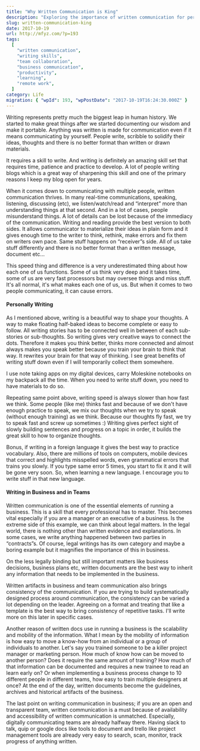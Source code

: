 ```yaml
---
title: "Why Written Communication is King"
description: "Exploring the importance of written communication for personal thought organization, learning, and its critical role in business and team collaboration for clarity, consistency, and asynchronous work."
slug: written-communication-king
date: 2017-10-19
url: http://mfyz.com/?p=193
tags:
  [
    "written communication",
    "writing skills",
    "team collaboration",
    "business communication",
    "productivity",
    "learning",
    "remote work",
  ]
category: Life
migration: { "wpId": 193, "wpPostDate": "2017-10-19T16:24:30.000Z" }
---
```


Writing represents pretty much the biggest leap in human history. We started to make great things after we started documenting our wisdom and make it portable. Anything was written is made for communication even if it means communicating by yourself. People write, scribble to solidify their ideas, thoughts and there is no better format than written or drawn materials.

It requires a skill to write. And writing is definitely an amazing skill set that requires time, patience and practice to develop. A lot of people writing blogs which is a great way of sharpening this skill and one of the primary reasons I keep my blog open for years.

When it comes down to communicating with multiple people, written communication thrives. In many real-time communications, speaking, listening, discussing (etc), we listen/watch/read and “interpret” more than understanding things at that second. And in a lot of cases, people misunderstand things. A lot of details can be lost because of the immediacy of the communication. Writing and reading provide the best version to both sides. It allows communicator to materialize their ideas in plain form and it gives enough time to the writer to think, rethink, make errors and fix them on writers own pace. Same stuff happens on “receiver”s side. All of us take stuff differently and there is no better format than a written message, document etc...

This speed thing and difference is a very underestimated thing about how each one of us functions. Some of us think very deep and it takes time, some of us are very fast processors but may oversee things and miss stuff. It's all normal, it's what makes each one of us, us. But when it comes to two people communicating, it can cause errors.

#### Personally Writing

As I mentioned above, writing is a beautiful way to shape your thoughts. A way to make floating half-baked ideas to become complete or easy to follow. All writing stories has to be connected well in between of each sub-stories or sub-thoughts. So writing gives very creative ways to connect the dots. Therefore it makes you think better, thinks more connected and almost always makes you speak better because you train your brain to think that way. It rewrites your brain for that way of thinking. I see great benefits of writing stuff down even if I will temporarily collect them somewhere.

I use note taking apps on my digital devices, carry Moleskine notebooks on my backpack all the time. When you need to write stuff down, you need to have materials to do so.

Repeating same point above, writing speed is always slower than how fast we think. Some people (like me) thinks fast and because of we don't have enough practice to speak, we mix our thoughts when we try to speak (without enough training) as we think. Because our thoughts fly fast, we try to speak fast and screw up sometimes :) Writing gives perfect sight of slowly building sentences and progress on a topic in order, it builds the great skill to how to organize thoughts.

Bonus, if writing in a foreign language it gives the best way to practice vocabulary. Also, there are millions of tools on computers, mobile devices that correct and highlights misspelled words, even grammatical errors that trains you slowly. If you type same error 5 times, you start to fix it and it will be gone very soon. So, when learning a new language. I encourage you to write stuff in that new language.

#### Writing in Business and in Teams

Written communication is one of the essential elements of running a business. This is a skill that every professional has to master. This becomes vital especially if you are a manager or an executive of a business. Is the extreme side of this example, we can think about legal matters. In the legal world, there is nothing other than written evidence and explanations. In some cases, we write anything happened between two parties in “contracts”s. Of course, legal writings has its own category and maybe a boring example but it magnifies the importance of this in business.

On the less legally binding but still important matters like business decisions, business plans etc, written documents are the best way to inherit any information that needs to be implemented in the business.

Written artifacts in business and team communication also brings consistency of the communication. If you are trying to build systematically designed process around communication, the consistency can be varied a lot depending on the leader. Agreeing on a format and treating that like a template is the best way to bring consistency of repetitive tasks. I'll write more on this later in specific cases.

Another reason of written docs use in running a business is the scalability and mobility of the information. What I mean by the mobility of information is how easy to move a know-how from an individual or a group of individuals to another. Let's say you trained someone to be a killer project manager or marketing person. How much of know how can be moved to another person? Does it require the same amount of training? How much of that information can be documented and requires a new trainee to read an learn early on? Or when implementing a business process change to 10 different people in different teams, how easy to train multiple designers at once? At the end of the day, written documents become the guidelines, archives and historical artifacts of the business.

The last point on writing communication in business; if you are an open and transparent team, written communication is a must because of availability and accessibility of written communication is unmatched. Especially, digitally communicating teams are already halfway there. Having slack to talk, quip or google docs like tools to document and trello like project management tools are already very easy to search, scan, monitor, track progress of anything written.
